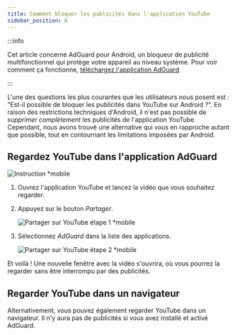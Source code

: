 ```yaml
---
title: Comment bloquer les publicités dans l'application YouTube
sidebar_position: 6
---
```


:::info

Cet article concerne AdGuard pour Android, un bloqueur de publicité multifonctionnel qui protège votre appareil au niveau système. Pour voir comment ça fonctionne, [téléchargez l'application AdGuard](https://agrd.io/download-kb-adblock)

:::

L'une des questions les plus courantes que les utilisateurs nous posent est : "Est-il possible de bloquer les publicités dans YouTube sur Android ?". En raison des restrictions techniques d'Android, il n'est pas possible de *supprimer complètement* les publicités de l'application YouTube. Cependant, nous avons trouvé une alternative qui vous en rapproche autant que possible, tout en contournant les limitations imposées par Android.

## Regardez YouTube dans l'application AdGuard

![Instruction *mobile](https://cdn.adtidy.org/public/Adguard/Blog/Android/3-6/share.gif)

1. Ouvrez l'application YouTube et lancez la vidéo que vous souhaitez regarder.

1. Appuyez sur le bouton *Partager*.

    ![Partager sur YouTube étape 1 *mobile](https://cdn.adtidy.org/content/kb/ad_blocker/android/youtube/android-youtube-share-step1.png)

1. Sélectionnez *AdGuard* dans la liste des applications.

    ![Partager sur YouTube étape 2 *mobile](https://cdn.adtidy.org/content/kb/ad_blocker/android/youtube/android-youtube-share-step2.png)

Et voilà ! Une nouvelle fenêtre avec la vidéo s'ouvrira, où vous pourrez la regarder sans être interrompu par des publicités.

## Regarder YouTube dans un navigateur

Alternativement, vous pouvez également regarder YouTube dans un navigateur. Il n'y aura pas de publicités si vous avez installé et activé AdGuard.
